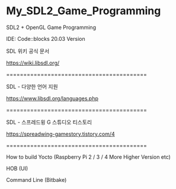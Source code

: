 # My_SDL2_Game_Programming
SDL2 + OpenGL Game Programming

IDE: Code::blocks 20.03 Version

SDL 위키 공식 문서

https://wiki.libsdl.org/

=========================================

SDL - 다양한 언어 지원

https://www.libsdl.org/languages.php

=========================================

SDL - 스프레드윙 G 스튜디오 티스토리

https://spreadwing-gamestory.tistory.com/4

=========================================

How to build Yocto (Raspberry Pi 2 / 3 / 4 More Higher Version etc)

HOB (UI)

Command Line (Bitbake)
